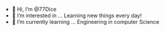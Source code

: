 - 👋 Hi, I’m @77Dice
- 👀 I’m interested in ... Learning new things every day!
- 🌱 I’m currently learning ... Engineering in computer Science
<!---
77Dice/77Dice is a ✨ special ✨ repository because its `README.md` (this file) appears on your GitHub profile.
You can click the Preview link to take a look at your changes.
--->
